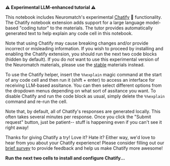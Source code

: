 **⚠ Experimental LLM-enhanced tutorial ⚠**

This notebook includes Neuromatch's experimental [Chatify](https://github.com/ContextLab/chatify) 🤖 functionality. The Chatify notebook extension adds support for a large language model-based "coding tutor" to the materials. The tutor provides automatically generated text to help explain any code cell in this notebook.

Note that using Chatify may cause breaking changes and/or provide incorrect or misleading information. If you wish to proceed by installing and enabling the Chatify extension, you should run the next two code blocks (hidden by default). If you do *not* want to use this experimental version of the Neuromatch materials, please use the [stable](https://compneuro.neuromatch.io/tutorials/intro.html) materials instead.

To use the Chatify helper, insert the `%%explain` magic command at the start of any code cell and then run it (shift + enter) to access an interface for receiving LLM-based assitance. You can then select different options from the dropdown menus depending on what sort of assitance you want.  To disable Chatify and run the code block as usual, simply delete the `%%explain` command and re-run the cell.

Note that, by default, all of Chatify's responses are generated locally. This often takes several minutes per response.  Once you click the "Submit request" button, just be patient-- stuff is happening even if you can't see it right away!

Thanks for giving Chatify a try! Love it? Hate it? Either way, we'd love to hear from you about your Chatify experience!  Please consider filling out our [brief survey](https://forms.gle/jNq85KVvNwj1JHZV9) to provide feedback and help us make Chatify more awesome!

**Run the next two cells to install and configure Chatify...**